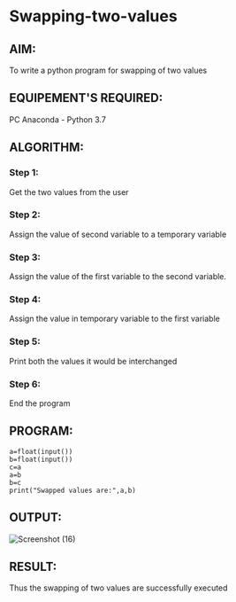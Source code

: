 # Swapping-two-values
## AIM:
To write a python program for swapping of two values
## EQUIPEMENT'S REQUIRED: 
PC
Anaconda - Python 3.7
## ALGORITHM: 
### Step 1:
Get the two values from the user
### Step 2: 
Assign the value of second variable to a temporary variable 
### Step 3: 
Assign the value of the first variable to the second variable.
### Step 4:  
Assign the value in temporary variable to the first variable
### Step 5: 
Print both the values it would be interchanged
### Step 6: 
End the program
## PROGRAM:
```
a=float(input())
b=float(input())
c=a
a=b
b=c
print("Swapped values are:",a,b)
```
## OUTPUT:
![Screenshot (16)](https://user-images.githubusercontent.com/118657189/227697553-85fd0b62-a14f-445d-b71a-a906f4a05aff.png)




## RESULT:
Thus the swapping of two values are successfully executed



